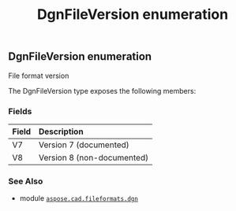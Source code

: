 ﻿---
title: DgnFileVersion enumeration
second_title: Aspose.CAD for Python via .NET API References
description: 
type: docs
weight: 150
url: /aspose.cad.fileformats.dgn/dgnfileversion/
is_root: false
---

## DgnFileVersion enumeration

File format version



The DgnFileVersion type exposes the following members:

### Fields
| Field | Description |
| :- | :- |
| V7 | Version 7 (documented) |
| V8 | Version 8 (non-documented) |



### See Also
* module [`aspose.cad.fileformats.dgn`](..)
